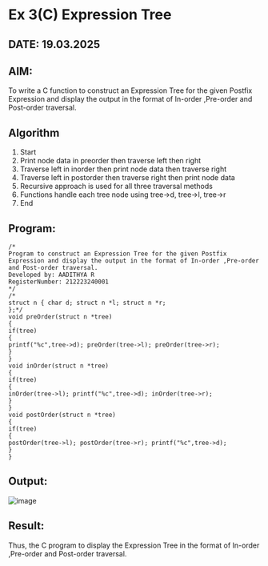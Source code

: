# Ex 3(C) Expression Tree
## DATE: 19.03.2025
## AIM:
To write a C function to construct an Expression Tree for the given Postfix Expression and display the output in the format of In-order ,Pre-order and Post-order traversal.

## Algorithm
1. Start
2. Print node data in preorder then traverse left then right
3. Traverse left in inorder then print node data then traverse right
4. Traverse left in postorder then traverse right then print node data
5. Recursive approach is used for all three traversal methods
6. Functions handle each tree node using tree->d, tree->l, tree->r
7. End   

## Program:
```
/*
Program to construct an Expression Tree for the given Postfix Expression and display the output in the format of In-order ,Pre-order and Post-order traversal.
Developed by: AADITHYA R
RegisterNumber: 212223240001
*/
/*
struct n { char d; struct n *l; struct n *r;
};*/
void preOrder(struct n *tree)
{
if(tree)
{
printf("%c",tree->d); preOrder(tree->l); preOrder(tree->r);
}
}
void inOrder(struct n *tree)
{
if(tree)
{
inOrder(tree->l); printf("%c",tree->d); inOrder(tree->r);
}
}
void postOrder(struct n *tree)
{
if(tree)
{
postOrder(tree->l); postOrder(tree->r); printf("%c",tree->d);
}
}
```
## Output:
![image](https://github.com/user-attachments/assets/198d220c-fb94-47ee-b8cb-3d495210764a)



## Result:
Thus, the C program to display the Expression Tree in the format of In-order ,Pre-order and Post-order traversal.
